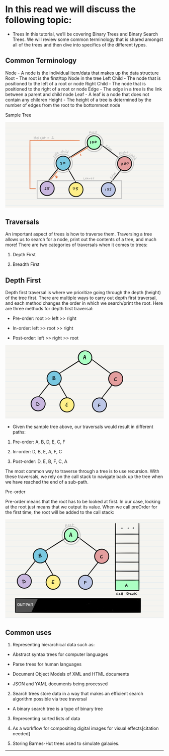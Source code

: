 # In this read we will discuss the following topic:
 * Trees
In this tutorial, we’ll be covering Binary Trees and Binary Search Trees. We will review some common terminology that is shared amongst all of the trees and then dive into specifics of the different types.

## Common Terminology
Node - A node is the individual item/data that makes up the data structure Root - The root is the first/top Node in the tree Left Child - The node that is positioned to the left of a root or node Right Child - The node that is positioned to the right of a root or node Edge - The edge in a tree is the link between a parent and child node Leaf - A leaf is a node that does not contain any children Height - The height of a tree is determined by the number of edges from the root to the bottommost node

Sample Tree

![image28](../image/image28.png)

## Traversals

An important aspect of trees is how to traverse them. Traversing a tree allows us to search for a node, print out the contents of a tree, and much more! There are two categories of traversals when it comes to trees:

1. Depth First

2. Breadth First

## Depth First

Depth first traversal is where we prioritize going through the depth (height) of the tree first. There are multiple ways to carry out depth first traversal, and each method changes the order in which we search/print the root. Here are three methods for depth first traversal:

* Pre-order: root >> left >> right

* In-order: left >> root >> right

* Post-order: left >> right >> root

![image29](../image/image29.png)

* Given the sample tree above, our traversals would result in different paths:

 1. Pre-order: A, B, D, E, C, F

 2. In-order: D, B, E, A, F, C

 3. Post-order: D, E, B, F, C, A

The most common way to traverse through a tree is to use recursion. With these traversals, we rely on the call stack to navigate back up the tree when we have reached the end of a sub-path.

Pre-order

Pre-order means that the root has to be looked at first. In our case, looking at the root just means that we output its value. When we call preOrder for the first time, the root will be added to the call stack:

![image30](../image/image30.png)

## Common uses
1. Representing hierarchical data such as:

 * Abstract syntax trees for computer languages

 * Parse trees for human languages

* Document Object Models of XML and HTML documents

 * JSON and YAML documents being processed

2. Search trees store data in a way that makes an efficient search algorithm possible via tree traversal

 * A binary search tree is a type of binary tree
3. Representing sorted lists of data

4. As a workflow for compositing digital images for visual effects[citation needed]

5. Storing Barnes-Hut trees used to simulate galaxies.
___